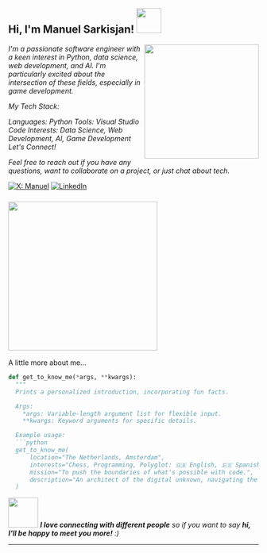 <h2> Hi, I'm Manuel Sarkisjan! <img src="https://media1.giphy.com/media/v1.Y2lkPTc5MGI3NjExMjExangxYXVqYTBoeTkxaHpqdHRyc3Z0NXNxOXFjeGluaXpnYzY3byZlcD12MV9pbnRlcm5hbF9naWZfYnlfaWQmY3Q9Zw/fwbZnTftCXVocKzfxR/giphy.gif" width="50"></h2>
<img align='right' src="https://i.pinimg.com/originals/52/b7/36/52b736f2c6e739118e5b9a32a21434ea.gif" width="230">
<p><em> I'm a passionate software engineer with a keen interest in Python, data science, web development, and AI. I'm particularly excited about the intersection of these fields, especially in game development.

My Tech Stack:

Languages: Python
Tools: Visual Studio Code
Interests: Data Science, Web Development, AI, Game Development
Let's Connect!

Feel free to reach out if you have any questions, want to collaborate on a project, or just chat about tech.

</em></p>

[![X: Manuel](https://img.shields.io/twitter/follow/ManuelSarkisjan?style=social)](https://x.com/ManuelSarkisjan) 
[![LinkedIn](https://img.shields.io/badge/linkedin-Manuel%20Sarkisjan-blue?style=flat-square&logo=linkedin&logoColor=white)](https://www.linkedin.com/in/manuel-sarkisjan/)


### <img src="https://media0.giphy.com/media/v1.Y2lkPTc5MGI3NjExdGM2Mjdnemk0dWN5MDNidThxd2N6YXhya3h2aGI1Y28zejdrNDc2dSZlcD12MV9pbnRlcm5hbF9naWZfYnlfaWQmY3Q9Zw/coxQHKASG60HrHtvkt/giphy.gif" width="300"> 

A little more about me...  

``` Python
def get_to_know_me(*args, **kwargs):
  """
  Prints a personalized introduction, incorporating fun facts.

  Args:
    *args: Variable-length argument list for flexible input.
    **kwargs: Keyword arguments for specific details.

  Example usage:
  ```python
  get_to_know_me(
      location="The Netherlands, Amsterdam",
      interests="Chess, Programming, Polyglot: 🇬🇧 English, 🇪🇸 Spanish, 🇳🇱 Dutch, 🇷🇺 Russian, 🇦🇲 Armenian",
      mission="To push the boundaries of what's possible with code.",
      description="An architect of the digital unknown, navigating the shadows of the web, crafting echoes in the void."
  )

```

<img src="https://media.giphy.com/media/LnQjpWaON8nhr21vNW/giphy.gif" width="60"> <em><b>I love connecting with different people</b> so if you want to say <b>hi, I'll be happy to meet you more!</b> :)</em>

---
